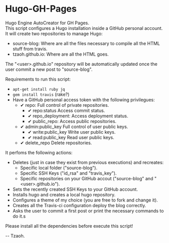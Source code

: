 # Hugo-GH-Pages
Hugo Engine AutoCreator for GH Pages.  
This script configures a Hugo installation inside a GitHub personal account.
It will create two repositories to manage Hugo:
* source-blog: 	Where are all the files necessary to compile all the HTML stuff from travis.
* tzaoh.github.io: Where are all the HTML goes.

The "\<user>.github.io" repository will be automatically updated once the user commit a new post to "source-blog".


Requirements to run this script:  
* `apt-get install ruby jq `
* `gem install travis` (rake?) 
* Have a GitHub personal access token with the following privilegues:  
	* ✔ repo:  		Full control of private repositories.  
		* ✔ repo:status		Access commit status.  
		* ✔ repo_deployment:	Access deployment status.  
		* ✔ public_repo:	Access public repositories.  
	* ✔ admin:public_key	Full control of user public keys.  
	  	* ✔ write:public_key	Write user public keys.  
	  	* ✔ read:public_key	Read user public keys.  
	* ✔ delete_repo  		Delete repositories.  
		
It perfoms the following actions:
* Deletes (just in case they exist from previous executions) and recreates:
	* Specific local folder ("source-blog").
	* Specific SSH Keys ("id_rsa" and "travis_key").
	* Specific repositories on your GitHub accout ("source-blog" and "\<user>.github.io").
* Sets the recently created SSH Keys to your GitHub account.
* Installs hugo and creates a local hugo repository.
* Configures a theme of my choice (you are free to fork and change it).
* Creates all the Travis-ci configuration deploy the blog correctly.
* Asks the user to commit a first post or print the necessary commands to do it.s

Please install all the dependencies before execute this script!

-- Tzaoh.
